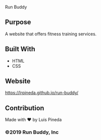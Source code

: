  Run Buddy

## Purpose
A website that offers fitness training services.

## Built With
* HTML
* CSS

## Website
https://lrpineda.github.io/run-buddy/

## Contribution
Made with ❤️ by Luis Pineda

### ©️2019 Run Buddy, Inc 
